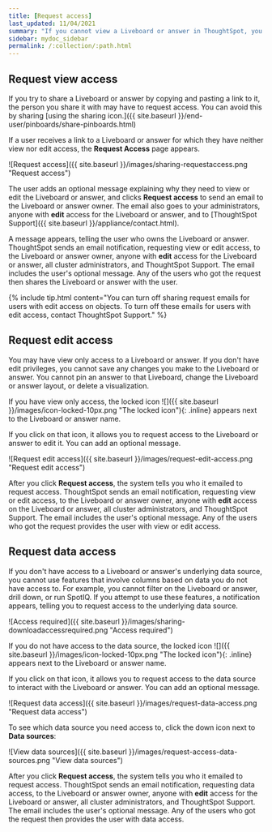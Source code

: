 ```yaml
---
title: [Request access]
last_updated: 11/04/2021
summary: "If you cannot view a Liveboard or answer in ThoughtSpot, you can request access to it."
sidebar: mydoc_sidebar
permalink: /:collection/:path.html
---
```

## Request view access
If you try to share a Liveboard or answer by copying and pasting a link to it, the person you share it with may have to request access. You can avoid this by sharing [using the sharing icon.]({{ site.baseurl }}/end-user/pinboards/share-pinboards.html)

If a user receives a link to a Liveboard or answer for which they have neither view nor edit access, the **Request Access** page appears.

![Request access]({{ site.baseurl }}/images/sharing-requestaccess.png "Request access")

The user adds an optional message explaining why they need to view or edit the Liveboard or answer, and clicks **Request access** to send an email to the Liveboard or answer owner. The email also goes to your administrators, anyone with **edit** access for the Liveboard or answer, and to [ThoughtSpot Support]({{ site.baseurl }}/appliance/contact.html).

A message appears, telling the user who owns the Liveboard or answer. ThoughtSpot sends an email notification, requesting view or edit access, to the Liveboard or answer owner, anyone with **edit** access for the Liveboard or answer, all cluster administrators, and ThoughtSpot Support. The email includes the user's optional message. Any of the users who got the request then shares the Liveboard or answer with the user.

{% include tip.html content="You can turn off sharing request emails for users with edit access on objects. To turn off these emails for users with edit access, contact ThoughtSpot Support." %}

## Request edit access
You may have view only access to a Liveboard or answer. If you don't have edit privileges, you cannot save any changes you make to the Liveboard or answer. You cannot pin an answer to that Liveboard, change the Liveboard or answer layout, or delete a visualization.

If you have view only access, the locked icon ![]({{ site.baseurl }}/images/icon-locked-10px.png "The locked icon"){: .inline} appears next to the Liveboard or answer name.

If you click on that icon, it allows you to request access to the Liveboard or answer to edit it. You can add an optional message.

![Request edit access]({{ site.baseurl }}/images/request-edit-access.png "Request edit access")

After you click **Request access**, the system tells you who it emailed to request access. ThoughtSpot sends an email notification, requesting view or edit access, to the Liveboard or answer owner, anyone with **edit** access on the Liveboard or answer, all cluster administrators, and ThoughtSpot Support. The email includes the user's optional message. Any of the users who got the request provides the user with view or edit access.

## Request data access
If you don't have access to a Liveboard or answer's underlying data source, you cannot use features that involve columns based on data you do not have access to. For example, you cannot filter on the Liveboard or answer, drill down, or run SpotIQ. If you attempt to use these features, a notification appears, telling you to request access to the underlying data source.

![Access required]({{ site.baseurl }}/images/sharing-downloadaccessrequired.png "Access required")

If you do not have access to the data source, the locked icon ![]({{ site.baseurl }}/images/icon-locked-10px.png "The locked icon"){: .inline} appears next to the Liveboard or answer name.

If you click on that icon, it allows you to request access to the data source to interact with the Liveboard or answer. You can add an optional message.

![Request data access]({{ site.baseurl }}/images/request-data-access.png "Request data access")

To see which data source you need access to, click the down icon next to **Data sources**:  

![View data sources]({{ site.baseurl }}/images/request-access-data-sources.png "View data sources")

After you click **Request access**, the system tells you who it emailed to request access. ThoughtSpot sends an email notification, requesting data access, to the Liveboard or answer owner, anyone with **edit** access for the Liveboard or answer, all cluster administrators, and ThoughtSpot Support. The email includes the user's optional message. Any of the users who got the request then provides the user with data access.
